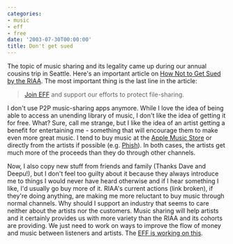 ```yaml
---
categories:
- music
- eff
- free
date: '2003-07-30T00:00:00'
title: Don't get sued
---
```



The topic of music sharing and its legality came up during our annual cousins trip in Seattle. Here's an important article on [How Not to Get Sued by the RIAA](http://www.eff.org/IP/P2P/howto-notgetsued.php). The most important thing is the last line in the article:

> [Join EFF](https://secure.eff.org/) and support our efforts to protect file-sharing.

I don't use P2P music-sharing apps anymore. While I love the idea of being able to access an unending library of music, I don't like the idea of getting it for free. What? Sure, call me strange, but I like the idea of an artist getting a benefit for entertaining me - something that will encourage them to make even more great music. I tend to buy music at the [Apple Music Store](http://www.apple.com/itunes/) or directly from the artists if possible (e.g. [Phish](http://www.livephish.com/)). In both cases, the artists get much more of the proceeds than they do through other channels. 

Now, I also copy new stuff from friends and family (Thanks Dave and Deepu!), but I don't feel too guilty about it because they always introduce me to things I would never have heard otherwise and if I hear something I like, I'd usually go buy more of it. RIAA's current actions (link broken), if they're doing anything, are making me more reluctant to buy music through normal channels. Why should I support an industry that seems to care neither about the artists nor the customers. Music sharing will help artists and it certainly provides us with more variety than the RIAA and its cohorts are providing. We just need to work on ways to improve the flow of money and music between listeners and artists. The [EFF is working on this](http://www.eff.org/share/compensation.php).
